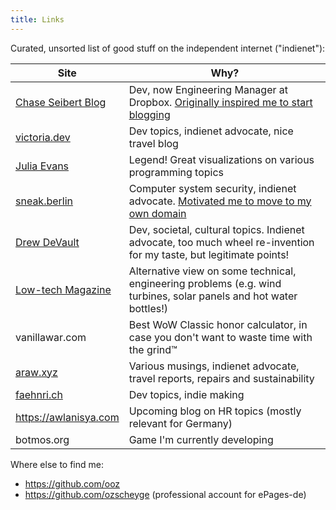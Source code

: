 ```yaml
---
title: Links
---
```


Curated, unsorted list of good stuff on the independent internet ("indienet"):

|Site|Why?|
|---|---|
|[Chase Seibert Blog](https://chase-seibert.github.io/blog/)|Dev, now Engineering Manager at Dropbox. [Originally inspired me to start blogging](https://chase-seibert.github.io/blog/2014/08/01/why-blogging.html)|
|[victoria.dev](https://victoria.dev/)|Dev topics, indienet advocate, nice travel blog|
|[Julia Evans](https://jvns.ca/)|Legend! Great visualizations on various programming topics|
|[sneak.berlin](https://sneak.berlin/)|Computer system security, indienet advocate. [Motivated me to move to my own domain](https://sneak.berlin/20201029/stop-emailing-like-a-rube/)|
|[Drew DeVault](https://drewdevault.com/)|Dev, societal, cultural topics. Indienet advocate, too much wheel re-invention for my taste, but legitimate points!|
|[Low-tech Magazine](https://solar.lowtechmagazine.com/)|Alternative view on some technical, engineering problems (e.g. wind turbines, solar panels and hot water bottles!)|
| vanillawar.com | Best WoW Classic honor calculator, in case you don't want to waste time with the grind™ |
|[araw.xyz](https://araw.xyz/)|Various musings, indienet advocate, travel reports, repairs and sustainability|
|[faehnri.ch](https://faehnri.ch/)|Dev topics, indie making|
| https://awlanisya.com |Upcoming blog on HR topics (mostly relevant for Germany)|
| botmos.org | Game I'm currently developing |

Where else to find me:

* https://github.com/ooz
* https://github.com/ozscheyge (professional account for ePages-de)

